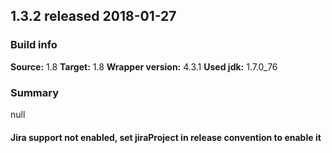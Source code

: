 ## 1.3.2 released 2018-01-27 
### Build info 
**Source:** 1.8 
**Target:** 1.8 
**Wrapper version:** 4.3.1 
**Used jdk:** 1.7.0_76

### Summary 
null
#### Jira support not enabled, set jiraProject in release convention to enable it 
